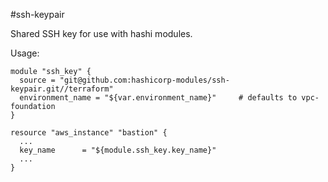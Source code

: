 #ssh-keypair

Shared SSH key for use with hashi modules.

Usage:

```
module "ssh_key" {
  source = "git@github.com:hashicorp-modules/ssh-keypair.git//terraform"
  environment_name = "${var.environment_name}"     # defaults to vpc-foundation
}

resource "aws_instance" "bastion" {
  ...
  key_name      = "${module.ssh_key.key_name}"
  ...
}
```